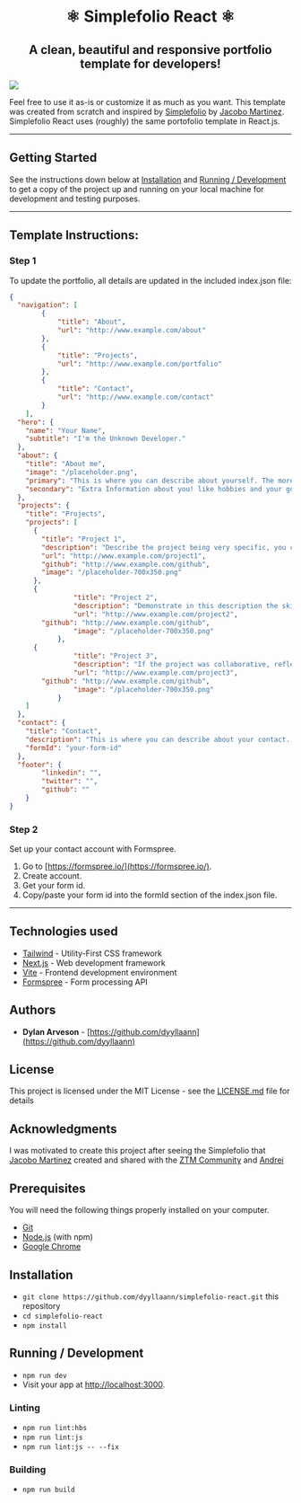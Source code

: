 <h1 align="center">
  ⚛ Simplefolio React ⚛
</h1>

<h2 align="center">
  A clean, beautiful and responsive portfolio template for developers!
</h2>

<img src="/public/simplefolio-react-preview.gif">

Feel free to use it as-is or customize it as much as you want. This template was created from scratch and inspired by [Simplefolio](https://github.com/cobidev/simplefolio) by [Jacobo Martinez](https://github.com/cobidev). 
Simplefolio React uses (roughly) the same portofolio template in React.js.

---

## Getting Started

See the instructions down below at [Installation](#installation) 
and [Running / Development](#running-/-development) to get a copy of the 
project up and running on your local machine for development and 
testing purposes.

---

## Template Instructions:

### Step 1

To update the portfolio, all details are updated in the included index.json file:  

```json
{
  "navigation": [
		{
			"title": "About",
			"url": "http://www.example.com/about"
		},
		{
			"title": "Projects",
			"url": "http://www.example.com/portfolio"
		},
		{
			"title": "Contact",
			"url": "http://www.example.com/contact"
		}
	],
  "hero": {
    "name": "Your Name",
    "subtitle": "I'm the Unknown Developer."
  },
  "about": {
    "title": "About me",
    "image": "/placeholder.png",
    "primary": "This is where you can describe about yourself. The more you describe about yourself, the more chances you have!",
    "secondary": "Extra Information about you! like hobbies and your goals."
  },
  "projects": {
    "title": "Projects",
    "projects": [
      {
        "title": "Project 1",
        "description": "Describe the project being very specific, you can use the Twitter standard: no more than 280 characters: complement the information: the skills learned or reinforced in its realization and how you faced it, prove to be proactive in the search for solutions.",
        "url": "http://www.example.com/project1",
        "github": "http://www.example.com/github",
        "image": "/placeholder-700x350.png"
      },
      {
				"title": "Project 2",
				"description": "Demonstrate in this description the skills of a programmer: such as having commitment, having perseverance and accepting alternative solutions. Remember that being a portfolio you are not selling the project, you are selling yourself, it reflects the resources used: Frameworks, libraries, platforms, etc.",
				"url": "http://www.example.com/project2",
        "github": "http://www.example.com/github",
				"image": "/placeholder-700x350.png"
			},
      {
				"title": "Project 3",
				"description": "If the project was collaborative, reflect it in this description, that will demonstrate communication and/or leadership skills. Additionally, if you made use of the mastery of a second language, it will reflect on you professionalism.",
				"url": "http://www.example.com/project3",
        "github": "http://www.example.com/github",
				"image": "/placeholder-700x350.png"
			}
    ]
  },
  "contact": {
    "title": "Contact",
    "description": "This is where you can describe about your contact. The more you describe about your contact, the more chances you have!",
    "formId": "your-form-id"
  },
  "footer": {
		"linkedin": "",
		"twitter": "",
		"github": ""
	}
}
```

### Step 2

Set up your contact account with Formspree. 

1. Go to [https://formspree.io/](https://formspree.io/).
2. Create account.
3. Get your form id. 
4. Copy/paste your form id into the formId section of the index.json file.

---

## Technologies used

- [Tailwind](https://tailwindcss.com/) - Utility-First CSS framework
- [Next.js](https://nextjs.org/) - Web development framework
- [Vite](https://vitejs.dev) - Frontend development environment
- [Formspree](https://formspree.io/) - Form processing API

## Authors

- **Dylan Arveson** - [https://github.com/dyyllaann](https://github.com/dyyllaann)

## License

This project is licensed under the MIT License - see the [LICENSE.md](LICENSE.md) file for details

## Acknowledgments

I was motivated to create this project after seeing the Simplefolio that [Jacobo Martinez](https://github.com/cobimr) created and shared with the [ZTM Community](https://github.com/zero-to-mastery) and [Andrei](https://github.com/aneagoie)

## Prerequisites

You will need the following things properly installed on your computer.

* [Git](https://git-scm.com/)
* [Node.js](https://nodejs.org/) (with npm)
* [Google Chrome](https://google.com/chrome/)

## Installation

* `git clone https://github.com/dyyllaann/simplefolio-react.git` this repository
* `cd simplefolio-react`
* `npm install`

## Running / Development

* `npm run dev`
* Visit your app at [http://localhost:3000](http://localhost:3000).

### Linting

* `npm run lint:hbs`
* `npm run lint:js`
* `npm run lint:js -- --fix`

### Building

*  `npm run build`